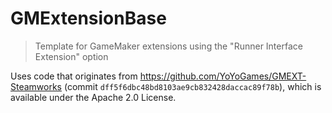 # GMExtensionBase
> Template for GameMaker extensions using the "Runner Interface Extension" option

Uses code that originates from https://github.com/YoYoGames/GMEXT-Steamworks
(commit `dff5f6dbc48bd8103ae9cb832428daccac89f78b`), which is available under
the Apache 2.0 License.
